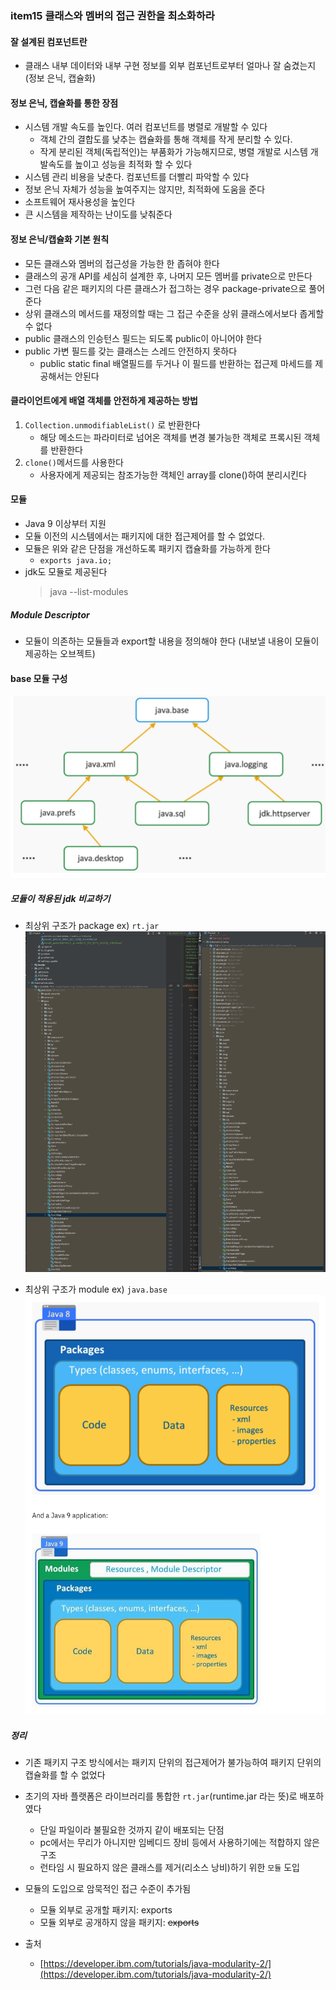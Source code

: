 ### item15 클래스와 멤버의 접근 권한을 최소화하라

#### 잘 설계된 컴포넌트란 
- 클래스 내부 데이터와 내부 구현 정보를 외부 컴포넌트로부터 얼마나 잘 숨겼는지(정보 은닉, 캡슐화)

#### 정보 은닉, 캡슐화를 통한 장점
- 시스템 개발 속도를 높인다. 여러 컴포넌트를 병렬로 개발할 수 있다
  - 객체 간의 결합도를 낮추는 캡슐화를 통해 객체를 작게 분리할 수 있다.
  - 작게 분리된 객체(독립적인)는 부품화가 가능해지므로, 병렬 개발로 시스템 개발속도를 높이고 성능을 최적화 할 수 있다
- 시스템 관리 비용을 낮춘다. 컴포넌트를 더빨리 파악할 수 있다
- 정보 은닉 자체가 성능을 높여주지는 않지만, 최적화에 도움을 준다
- 소프트웨어 재사용성을 높인다
- 큰 시스템을 제작하는 난이도를 낮춰준다

#### 정보 은닉/캡슐화 기본 원칙
- 모든 클래스와 멤버의 접근성을 가능한 한 좁혀야 한다
- 클래스의 공개 API를 세심히 설계한 후, 나머지 모든 멤버를 private으로 만든다
- 그런 다음 같은 패키지의 다른 클래스가 접그하는 경우 package-private으로 풀어준다
- 상위 클래스의 메서드를 재정의할 때는 그 접근 수준을 상위 클래스에서보다 좁게할 수 없다
- public 클래스의 인승턴스 필드는 되도록 public이 아니어야 한다
- public 가변 필드를 갖는 클래스는 스레드 안전하지 못하다
  - public static final 배열필드를 두거나 이 필드를 반환하는 접근제 마세드를 제공해서는 안된다

#### 클라이언트에게 배열 객체를 안전하게 제공하는 방법
1. `Collection.unmodifiableList()` 로 반환한다
   - 해당 메소드는 파라미터로 넘어온 객체를 변경 불가능한 객체로 프록시된 객체를 반환한다
2. `clone()`메서드를 사용한다
   - 사용자에게 제공되는 참조가능한 객체인 array를 clone()하여 분리시킨다


#### 모듈
- Java 9 이상부터 지원
- 모듈 이전의 시스템에서는 패키지에 대한 접근제어를 할 수 없었다.
- 모듈은 위와 같은 단점을 개선하도록 패키지 캡슐화를 가능하게 한다
  - `exports java.io;`
- jdk도 모듈로 제공된다
  > java --list-modules
  
##### Module Descriptor
- 모듈이 의존하는 모듈들과 export할 내용을 정의해야 한다 (내보낼 내용이 모듈이 제공하는 오브젝트)

#### base 모듈 구성
![image_info](../images/module_structure.png)


##### 모듈이 적용된 jdk 비교하기
- 최상위 구조가 package ex) `rt.jar`
![image_info](../images/jdk_diff.png)

- 최상위 구조가 module ex) `java.base`
![image_info](../images/jdk8vsjdk9.png)

##### 정리 
 - 기존 패키지 구조 방식에서는 패키지 단위의 접근제어가 불가능하여 패키지 단위의 캡슐화를 할 수 없었다
 - 초기의 자바 플랫폼은 라이브러리를 통합한 `rt.jar`(runtime.jar 라는 뜻)로 배포하였다
   - 단일 파일이라 불필요한 것까지 같이 배포되는 단점
   - pc에서는 무리가 아니지만 임베디드 장비 등에서 사용하기에는 적합하지 않은 구조
   - 런타임 시 필요하지 않은 클래스를 제거(리소스 낭비)하기 위한 `모듈` 도입
 - 모듈의 도입으로 암묵적인 접근 수준이 추가됨
   - 모듈 외부로 공개할 패키지: exports
   - 모듈 외부로 공개하지 않을 패키지: ~~exports~~

    
- 출처
  - [https://developer.ibm.com/tutorials/java-modularity-2/](https://developer.ibm.com/tutorials/java-modularity-2/)
